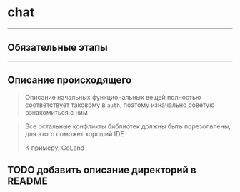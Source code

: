 # chat

---

## Обязательные этапы

---

## Описание происходящего

> Описание начальных функциональных вещей полностью соответствует таковому в `auth`, поэтому изначально советую
> ознакомиться с ним

> Все остальные конфликты библиотек должны быть порезолвлены, для этого поможет хороший IDE
> 
> К примеру, GoLand

## TODO добавить описание директорий в README